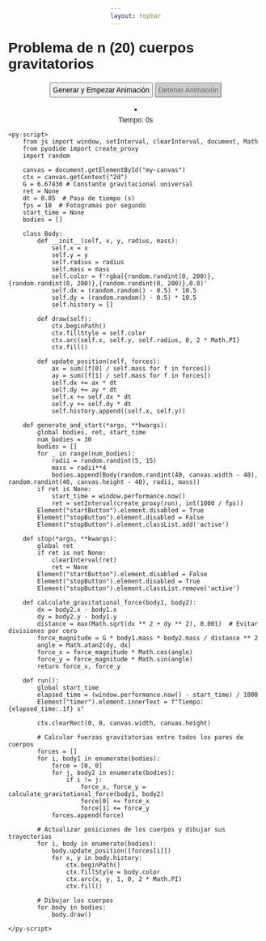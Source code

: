 ```yaml
---
layout: topbar
---
```


<html>
<head>
    <script defer src="https://pyscript.net/alpha/pyscript.min.js"></script>
    <style>
        body {
            display: flex;
            flex-direction: column;
            align-items: center;
            margin: 0;
            font-family: Arial, sans-serif;
        }
        h1 {
            margin-top: 10px;
        }
        input, select, button {
            margin: 2px;
            padding: 5px;
            font-size: 14px;
        }
        canvas {
            border: 2px solid black;
            margin-top: 20px;
        }
        #controls {
            display: flex;
            flex-wrap: wrap;
            justify-content: center;
            align-items: center;
        }
        #info {
            margin-top: 10px;
            text-align: center;
        }
        button:disabled {
            background-color: #ccc;
            color: #666;
        }
        button.active {
            background-color: #4CAF50;
            color: white;
        }
    </style>
</head>
<body>
    <h1>Problema de n (20) cuerpos gravitatorios</h1>
    <div id="controls">
        <button id="startButton" pys-onClick="generate_and_start">Generar y Empezar Animación</button>
        <button id="stopButton" pys-onClick="stop" disabled>Detener Animación</button>
    </div>
    <canvas id="my-canvas" width="350" height="500"></canvas>
    <div id="info">
        <div id="timer">Tiempo: 0s</div>
    </div>

    <py-script>
        from js import window, setInterval, clearInterval, document, Math
        from pyodide import create_proxy
        import random

        canvas = document.getElementById("my-canvas")
        ctx = canvas.getContext("2d")
        G = 6.67430 # Constante gravitacional universal
        ret = None
        dt = 0.05  # Paso de tiempo (s)
        fps = 10  # Fotogramas por segundo
        start_time = None
        bodies = []

        class Body:
            def __init__(self, x, y, radius, mass):
                self.x = x
                self.y = y
                self.radius = radius
                self.mass = mass
                self.color = f'rgba({random.randint(0, 200)},{random.randint(0, 200)},{random.randint(0, 200)},0.8)'
                self.dx = (random.random() - 0.5) * 10.5
                self.dy = (random.random() - 0.5) * 10.5
                self.history = []

            def draw(self):
                ctx.beginPath()
                ctx.fillStyle = self.color
                ctx.arc(self.x, self.y, self.radius, 0, 2 * Math.PI)
                ctx.fill()

            def update_position(self, forces):
                ax = sum([f[0] / self.mass for f in forces])
                ay = sum([f[1] / self.mass for f in forces])
                self.dx += ax * dt
                self.dy += ay * dt
                self.x += self.dx * dt
                self.y += self.dy * dt
                self.history.append((self.x, self.y))

        def generate_and_start(*args, **kwargs):
            global bodies, ret, start_time
            num_bodies = 30
            bodies = []
            for _ in range(num_bodies):
                radii = random.randint(5, 15)
                mass = radii**4
                bodies.append(Body(random.randint(40, canvas.width - 40), random.randint(40, canvas.height - 40), radii, mass))
            if ret is None:
                start_time = window.performance.now()
                ret = setInterval(create_proxy(run), int(1000 / fps))
            Element("startButton").element.disabled = True
            Element("stopButton").element.disabled = False
            Element("stopButton").element.classList.add('active')

        def stop(*args, **kwargs):
            global ret
            if ret is not None:
                clearInterval(ret)
                ret = None
            Element("startButton").element.disabled = False
            Element("stopButton").element.disabled = True
            Element("stopButton").element.classList.remove('active')

        def calculate_gravitational_force(body1, body2):
            dx = body2.x - body1.x
            dy = body2.y - body1.y
            distance = max(Math.sqrt(dx ** 2 + dy ** 2), 0.001)  # Evitar divisiones por cero
            force_magnitude = G * body1.mass * body2.mass / distance ** 2
            angle = Math.atan2(dy, dx)
            force_x = force_magnitude * Math.cos(angle)
            force_y = force_magnitude * Math.sin(angle)
            return force_x, force_y

        def run():
            global start_time
            elapsed_time = (window.performance.now() - start_time) / 1000
            Element("timer").element.innerText = f"Tiempo: {elapsed_time:.1f} s"

            ctx.clearRect(0, 0, canvas.width, canvas.height)

            # Calcular fuerzas gravitatorias entre todos los pares de cuerpos
            forces = []
            for i, body1 in enumerate(bodies):
                force = [0, 0]
                for j, body2 in enumerate(bodies):
                    if i != j:
                        force_x, force_y = calculate_gravitational_force(body1, body2)
                        force[0] += force_x
                        force[1] += force_y
                forces.append(force)

            # Actualizar posiciones de los cuerpos y dibujar sus trayectorias
            for i, body in enumerate(bodies):
                body.update_position([forces[i]])
                for x, y in body.history:
                    ctx.beginPath()
                    ctx.fillStyle = body.color
                    ctx.arc(x, y, 1, 0, 2 * Math.PI)
                    ctx.fill()

            # Dibujar los cuerpos
            for body in bodies:
                body.draw()

    </py-script>
</body>
</html>
